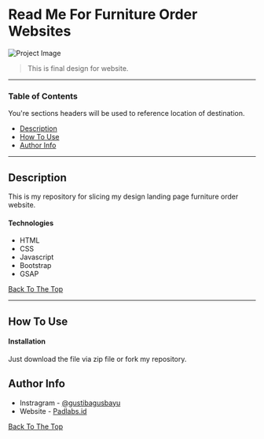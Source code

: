 # Read Me For Furniture Order Websites

![Project Image](https://user-images.githubusercontent.com/38857598/122137133-85bab280-ce76-11eb-8eaf-939a1a66aa2f.jpg)

> This is final design for website.

---

### Table of Contents
You're sections headers will be used to reference location of destination.

- [Description](#description)
- [How To Use](#how-to-use)
- [Author Info](#author-info)

---

## Description

This is my repository for slicing my design landing page furniture order website.

#### Technologies

- HTML
- CSS
- Javascript
- Bootstrap
- GSAP

[Back To The Top](#read-me-for-furniture-order-websites)

---

## How To Use

#### Installation
Just download the file via zip file or fork my repository.


## Author Info

- Instragram - [@gustibagusbayu](https://instagram.com/gustibagusbayu)
- Website - [Padlabs.id](https://gustibagusbayu.github.io/)

[Back To The Top](#read-me-for-furniture-order-websites)
